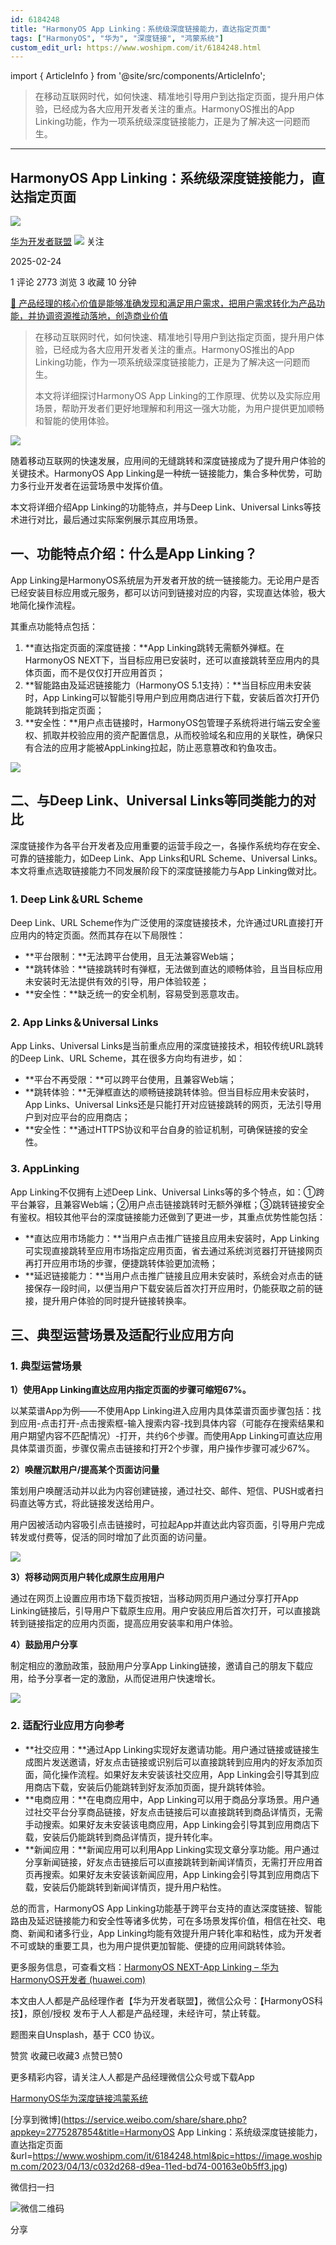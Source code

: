 ```yaml
---
id: 6184248
title: "HarmonyOS App Linking：系统级深度链接能力，直达指定页面"
tags: ["HarmonyOS", "华为", "深度链接", "鸿蒙系统"]
custom_edit_url: https://www.woshipm.com/it/6184248.html
---
```

import { ArticleInfo } from '@site/src/components/ArticleInfo';

<ArticleInfo
    author="华为开发者联盟"
    authorLink="https://www.woshipm.com/u/1605964"
    published="2025-02-24"
    views={2773}
    comments={1}
    collects={3}
/>

> 在移动互联网时代，如何快速、精准地引导用户到达指定页面，提升用户体验，已经成为各大应用开发者关注的重点。HarmonyOS推出的App Linking功能，作为一项系统级深度链接能力，正是为了解决这一问题而生。

---

## HarmonyOS App Linking：系统级深度链接能力，直达指定页面

[![](https://static.woshipm.com/pmadmin_avatar_20250318135858_2498.jpg?imageView2/1/w/72/h/72/q/100)](https://www.woshipm.com/u/1605964)

[华为开发者联盟](https://www.woshipm.com/u/1605964) ![](https://static.woshipm.com/tag/1101_1@2x.png) 关注

2025-02-24

1 评论 2773 浏览 3 收藏 10 分钟

[🔗 产品经理的核心价值是能够准确发现和满足用户需求，把用户需求转化为产品功能，并协调资源推动落地，创造商业价值](https://ke.qidianla.com/courses/90pm)

> 在移动互联网时代，如何快速、精准地引导用户到达指定页面，提升用户体验，已经成为各大应用开发者关注的重点。HarmonyOS推出的App Linking功能，作为一项系统级深度链接能力，正是为了解决这一问题而生。
> 
> 本文将详细探讨HarmonyOS App Linking的工作原理、优势以及实际应用场景，帮助开发者们更好地理解和利用这一强大功能，为用户提供更加顺畅和智能的使用体验。

![](https://image.woshipm.com/2023/04/13/c032d268-d9ea-11ed-bd74-00163e0b5ff3.jpg)

随着移动互联网的快速发展，应用间的无缝跳转和深度链接成为了提升用户体验的关键技术。HarmonyOS App Linking是一种统一链接能力，集合多种优势，可助力多行业开发者在运营场景中发挥价值。

本文将详细介绍App Linking的功能特点，并与Deep Link、Universal Links等技术进行对比，最后通过实际案例展示其应用场景。

## 一、功能特点介绍：什么是App Linking？

App Linking是HarmonyOS系统层为开发者开放的统一链接能力。无论用户是否已经安装目标应用或元服务，都可以访问到链接对应的内容，实现直达体验，极大地简化操作流程。

其重点功能特点包括：

1.  **直达指定页面的深度链接：**App Linking跳转无需额外弹框。在HarmonyOS NEXT下，当目标应用已安装时，还可以直接跳转至应用内的具体页面，而不是仅仅打开应用首页；
2.  **智能路由及延迟链接能力（HarmonyOS 5.1支持）：**当目标应用未安装时，App Linking可以智能引导用户到应用商店进行下载，安装后首次打开仍能跳转到指定页面；
3.  **安全性：**用户点击链接时，HarmonyOS包管理子系统将进行端云安全鉴权、抓取并校验应用的资产配置信息，从而校验域名和应用的关联性，确保只有合法的应用才能被AppLinking拉起，防止恶意篡改和钓鱼攻击。

![](https://image.woshipm.com/wp-files/2025/02/JaoUW1S4IOFE9sxgKEbA.png)

## 二、与Deep Link、Universal Links等同类能力的对比

深度链接作为各平台开发者及应用重要的运营手段之一，各操作系统均存在安全、可靠的链接能力，如Deep Link、App Links和URL Scheme、Universal Links。本文将重点选取链接能力不同发展阶段下的深度链接能力与App Linking做对比。

### 1\. Deep Link＆URL Scheme

Deep Link、URL Scheme作为广泛使用的深度链接技术，允许通过URL直接打开应用内的特定页面。然而其存在以下局限性：

*   **平台限制：**无法跨平台使用，且无法兼容Web端；
*   **跳转体验：**链接跳转时有弹框，无法做到直达的顺畅体验，且当目标应用未安装时无法提供有效的引导，用户体验较差；
*   **安全性：**缺乏统一的安全机制，容易受到恶意攻击。

### 2\. App Links＆Universal Links

App Links、Universal Links是当前重点应用的深度链接技术，相较传统URL跳转的Deep Link、URL Scheme，其在很多方向均有进步，如：

*   **平台不再受限：**可以跨平台使用，且兼容Web端；
*   **跳转体验：**无弹框直达的顺畅链接跳转体验。但当目标应用未安装时，App Links、Universal Links还是只能打开对应链接跳转的网页，无法引导用户到对应平台的应用商店；
*   **安全性：**通过HTTPS协议和平台自身的验证机制，可确保链接的安全性。

### 3\. AppLinking

App Linking不仅拥有上述Deep Link、Universal Links等的多个特点，如：①跨平台兼容，且兼容Web端；②用户点击链接跳转时无额外弹框；③跳转链接安全有鉴权。相较其他平台的深度链接能力还做到了更进一步，其重点优势性能包括：

*   **直达应用市场能力：**当用户点击推广链接且应用未安装时，App Linking可实现直接跳转至应用市场指定应用页面，省去通过系统浏览器打开链接网页再打开应用市场的步骤，便捷跳转体验更加流畅；
*   **延迟链接能力：**当用户点击推广链接且应用未安装时，系统会对点击的链接保存一段时间，以便当用户下载安装后首次打开应用时，仍能获取之前的链接，提升用户体验的同时提升链接转换率。

## 三、典型运营场景及适配行业应用方向

### 1\. 典型运营场景

**1）使用App Linking直达应用内指定页面的步骤可缩短67%。**

以某菜谱App为例——不使用App Linking进入应用内具体菜谱页面步骤包括：找到应用-点击打开-点击搜索框-输入搜索内容-找到具体内容（可能存在搜索结果和用户期望内容不匹配情况）-打开，共约6个步骤。而使用App Linking可直达应用具体菜谱页面，步骤仅需点击链接和打开2个步骤，用户操作步骤可减少67%。

**2）唤醒沉默用户/提高某个页面访问量**

策划用户唤醒活动并以此为内容创建链接，通过社交、邮件、短信、PUSH或者扫码直达等方式，将此链接发送给用户。

用户因被活动内容吸引点击链接时，可拉起App并直达此内容页面，引导用户完成转发或付费等，促活的同时增加了此页面的访问量。

![](https://image.woshipm.com/wp-files/2025/02/kKQP3syVAgFIp4vkmNGB.png)

**3）将移动网页用户转化成原生应用用户**

通过在网页上设置应用市场下载页按钮，当移动网页用户通过分享打开App Linking链接后，引导用户下载原生应用。用户安装应用后首次打开，可以直接跳转到链接指定的应用内页面，提高应用安装率和用户体验。

**4）鼓励用户分享**

制定相应的激励政策，鼓励用户分享App Linking链接，邀请自己的朋友下载应用，给予分享者一定的激励，从而促进用户快速增长。

![](https://image.woshipm.com/wp-files/2025/02/ls30nA5ji1NVhM0W5hRI.png)

### 2\. 适配行业应用方向参考

*   **社交应用：**通过App Linking实现好友邀请功能。用户通过链接或链接生成图片发送邀请，好友点击链接或识别后可以直接跳转到应用内的好友添加页面，简化操作流程。如果好友未安装该社交应用，App Linking会引导其到应用商店下载，安装后仍能跳转到好友添加页面，提升跳转体验。
*   **电商应用：**在电商应用中，App Linking可以用于商品分享场景。用户通过社交平台分享商品链接，好友点击链接后可以直接跳转到商品详情页，无需手动搜索。如果好友未安装该电商应用，App Linking会引导其到应用商店下载，安装后仍能跳转到商品详情页，提升转化率。
*   **新闻应用：**新闻应用可以利用App Linking实现文章分享功能。用户通过分享新闻链接，好友点击链接后可以直接跳转到新闻详情页，无需打开应用首页再搜索。如果好友未安装该新闻应用，App Linking会引导其到应用商店下载，安装后仍能跳转到新闻详情页，提升用户粘性。

总的而言，HarmonyOS App Linking功能基于跨平台支持的直达深度链接、智能路由及延迟链接能力和安全性等诸多优势，可在多场景发挥价值，相信在社交、电商、新闻和诸多行业，App Linking均能有效提升用户转化率和粘性，成为开发者不可或缺的重要工具，也为用户提供更加智能、便捷的应用间跳转体验。

更多服务信息，可查看文档：[HarmonyOS NEXT-App Linking – 华为HarmonyOS开发者 (huawei.com)](https://developer.huawei.com/consumer/cn/doc/AppGallery-connect-Guides/agc-applinking-harmonyos-next-0000002016462204?ha_source=rrdscpjl&ha_sourceId=89000499)

本文由人人都是产品经理作者【华为开发者联盟】，微信公众号：【HarmonyOS科技】，原创/授权 发布于人人都是产品经理，未经许可，禁止转载。

题图来自Unsplash，基于 CC0 协议。

赞赏 收藏已收藏3 点赞已赞0

更多精彩内容，请关注人人都是产品经理微信公众号或下载App

[HarmonyOS](https://www.woshipm.com/tag/harmonyos)[华为](https://www.woshipm.com/tag/%e5%8d%8e%e4%b8%ba)[深度链接](https://www.woshipm.com/tag/%e6%b7%b1%e5%ba%a6%e9%93%be%e6%8e%a5)[鸿蒙系统](https://www.woshipm.com/tag/%e9%b8%bf%e8%92%99%e7%b3%bb%e7%bb%9f)

[分享到微博](https://service.weibo.com/share/share.php?appkey=2775287854&title=HarmonyOS App Linking：系统级深度链接能力，直达指定页面&url=https://www.woshipm.com/it/6184248.html&pic=https://image.woshipm.com/2023/04/13/c032d268-d9ea-11ed-bd74-00163e0b5ff3.jpg)

微信扫一扫

![微信二维码](https://api.pwmqr.com/qrcode/create/?url=https://www.woshipm.com/it/6184248.html)

分享